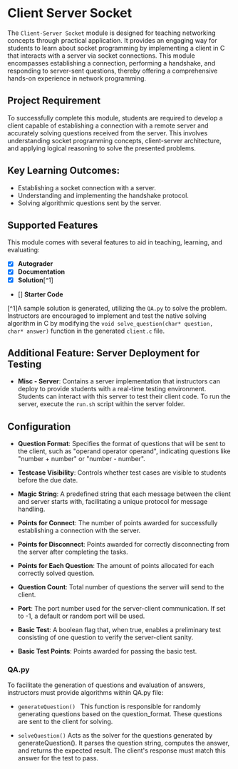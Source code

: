 # Client Server Socket
The `Client-Server Socket` module is designed for teaching networking concepts through practical application. It provides an engaging way for students to learn about socket programming by implementing a client in C that interacts with a server via socket connections. This module encompasses establishing a connection, performing a handshake, and responding to server-sent questions, thereby offering a comprehensive hands-on experience in network programming.

## Project Requirement

To successfully complete this module, students are required to develop a client capable of establishing a connection with a remote server and accurately solving questions received from the server. This involves understanding socket programming concepts, client-server architecture, and applying logical reasoning to solve the presented problems.

## Key Learning Outcomes:
- Establishing a socket connection with a server.
- Understanding and implementing the handshake protocol.
- Solving algorithmic questions sent by the server.
## Supported Features


This module comes with several features to aid in teaching, learning, and evaluating:

- [x] **Autograder**
- [x] **Documentation**
- [x] **Solution**[^1]
- [] **Starter Code**

[^1]A sample solution is generated, utilizing the `QA.py` to solve the problem. Instructors are encouraged to implement and test the native solving algorithm in C by modifying the `void solve_question(char* question, char* answer)` function in the generated `client.c` file.

## Additional Feature: Server Deployment for Testing

- **Misc - Server**: Contains a server implementation that instructors can deploy to provide students with a real-time testing environment. Students can interact with this server to test their client code. To run the server, execute the `run.sh` script within the server folder.

## Configuration
- **Question Format**: Specifies the format of questions that will be sent to the client, such as "operand operator operand", indicating questions like "number + number" or "number - number".

- **Testcase Visibility**: Controls whether test cases are visible to students before the due date.

- **Magic String**: A predefined string that each message between the client and server starts with, facilitating a unique protocol for message handling.

- **Points for Connect**: The number of points awarded for successfully establishing a connection with the server.

- **Points for Disconnect**: Points awarded for correctly disconnecting from the server after completing the tasks.

- **Points for Each Question**: The amount of points allocated for each correctly solved question.

- **Question Count**: Total number of questions the server will send to the client.

- **Port**: The port number used for the server-client communication. If set to -1, a default or random port will be used.

- **Basic Test**: A boolean flag that, when true, enables a preliminary test consisting of one question to verify the server-client sanity.

- **Basic Test Points**: Points awarded for passing the basic test.

### QA.py

To facilitate the generation of questions and evaluation of answers, instructors must provide algorithms within QA.py file:

- ```generateQuestion() ```
  This function is responsible for randomly generating questions based on the question_format. These questions are sent to the client for solving.

- ```solveQuestion()```
  Acts as the solver for the questions generated by generateQuestion(). It parses the question string, computes the answer, and returns the expected result. The client's response must match this answer for the test to pass.

